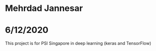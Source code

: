 # Mehrdad Jannesar
# 6/12/2020

This project is for PSI Singapore in deep learning (keras and TensorFlow)
